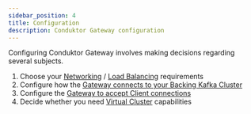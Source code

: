 ```yaml
---
sidebar_position: 4
title: Configuration
description: Conduktor Gateway configuration
---
```


Configuring Conduktor Gateway involves making decisions regarding several subjects.

1. Choose your [Networking](../configuration/network.md) / [Load Balancing](../reference/load-balancing.md) requirements
2. Configure how the [Gateway connects to your Backing Kafka Cluster](../configuration/kafka-authentication.md)
3. Configure the [Gateway to accept Client connections](../configuration/client-authentication.md)
4. Decide whether you need [Virtual Cluster](../concepts/virtual-clusters.md) capabilities